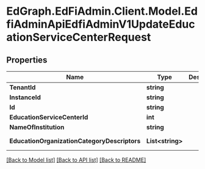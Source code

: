 # EdGraph.EdFiAdmin.Client.Model.EdfiAdminApiEdfiAdminV1UpdateEducationServiceCenterRequest

## Properties

Name | Type | Description | Notes
------------ | ------------- | ------------- | -------------
**TenantId** | **string** |  | [optional] 
**InstanceId** | **string** |  | [optional] 
**Id** | **string** |  | [optional] 
**EducationServiceCenterId** | **int** |  | [optional] 
**NameOfInstitution** | **string** |  | [optional] 
**EducationOrganizationCategoryDescriptors** | **List&lt;string&gt;** |  | [optional] [readonly] 

[[Back to Model list]](../README.md#documentation-for-models) [[Back to API list]](../README.md#documentation-for-api-endpoints) [[Back to README]](../README.md)

